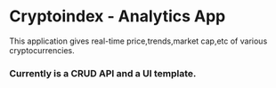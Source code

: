 # Cryptoindex - Analytics App

This application gives real-time price,trends,market cap,etc of various cryptocurrencies.

### Currently is a CRUD API and a UI template.